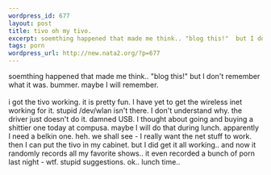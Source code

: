 ```yaml
--- 
wordpress_id: 677
layout: post
title: tivo oh my tivo.
excerpt: soemthing happened that made me think.. "blog this!"  but I don't remember what it was. bummer. maybe I will remember. i got the tivo working. it is pretty fun. I have yet to get the wireless inet working for it. stupid /dev/wlan isn't there. I don't understand why. the driver just doesn't do it. damned USB. I thought about going and buying a shittier one today at compusa. maybe I w...
tags: porn
wordpress_url: http://new.nata2.org/?p=677
---
```

soemthing happened that made me think.. "blog this!"  but I don't remember what it was. bummer. maybe I will remember. <br/><br/>i got the tivo working. it is pretty fun. I have yet to get the wireless inet working for it. stupid /dev/wlan isn't there. I don't understand why. the driver just doesn't do it. damned USB. I thought about going and buying a shittier one today at compusa. maybe I will do that during lunch. apparently I need a belkin one. heh. we shall see - I really want the net stuff to work. then I can put the tivo in my cabinet. but I did get it all working.. and now it randomly records all my favorite shows.. it even recorded a bunch of porn last night - wtf. stupid suggestions. ok.. lunch time.. 
